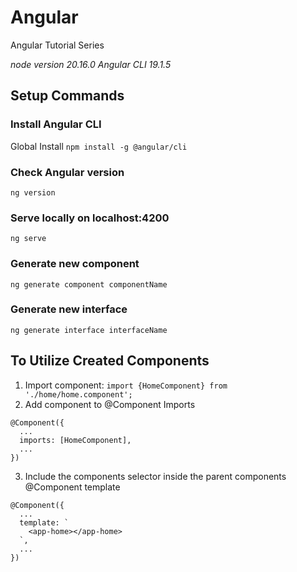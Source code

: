 # Angular
Angular Tutorial Series

*node version 20.16.0*
*Angular CLI 19.1.5*

## Setup Commands
### Install Angular CLI
Global Install `npm install -g @angular/cli`
### Check Angular version
`ng version`
### Serve locally on localhost:4200
`ng serve`
### Generate new component
`ng generate component componentName`
### Generate new interface
`ng generate interface interfaceName`

## To Utilize Created Components
1. Import component: `import {HomeComponent} from './home/home.component';`
2. Add component to @Component Imports
```
@Component({
  ...
  imports: [HomeComponent],
  ...
})
```
3. Include the components selector inside the parent components @Component template
```
@Component({
  ...
  template: `
    <app-home></app-home>
  `,
  ...
})
```